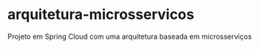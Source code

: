 # arquitetura-microsservicos
 Projeto em Spring Cloud com uma arquitetura baseada em microsserviços
